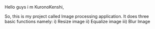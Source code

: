 Hello guys i m KuronoKenshi,

So, this is my project called Image processing application. It does three basic functions namely:
i) Resize image
ii) Equalize image
iii) Blur Image
